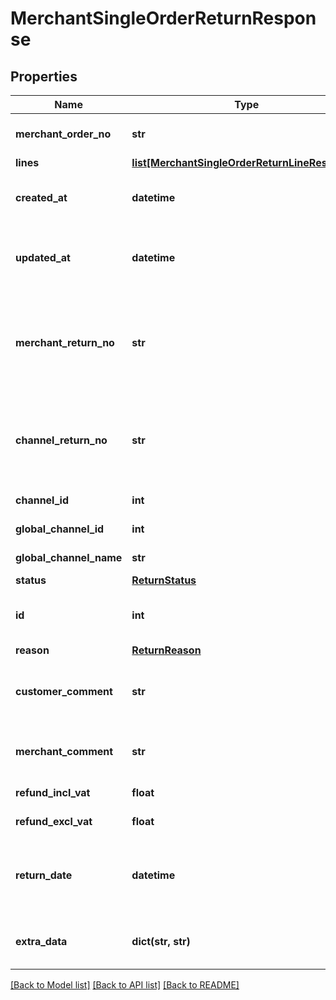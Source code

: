 # MerchantSingleOrderReturnResponse

## Properties
Name | Type | Description | Notes
------------ | ------------- | ------------- | -------------
**merchant_order_no** | **str** | The unique order reference used by the Merchant. | [optional] 
**lines** | [**list[MerchantSingleOrderReturnLineResponse]**](MerchantSingleOrderReturnLineResponse.md) |  | [optional] 
**created_at** | **datetime** | The date at which the return was created in ChannelEngine. | [optional] 
**updated_at** | **datetime** | The date at which the return was last modified in ChannelEngine. | [optional] 
**merchant_return_no** | **str** | The unique return reference used by the Merchant, will be empty in case of a channel or unacknowledged return. | [optional] 
**channel_return_no** | **str** | The unique return reference used by the Channel, will be empty in case of a merchant return. | [optional] 
**channel_id** | **int** | The id of the channel. | [optional] 
**global_channel_id** | **int** | The id of the Global Channel. | [optional] 
**global_channel_name** | **str** | The name of the Global Channel. | [optional] 
**status** | [**ReturnStatus**](ReturnStatus.md) |  | [optional] 
**id** | **int** | The unique return reference used by ChannelEngine. | [optional] 
**reason** | [**ReturnReason**](ReturnReason.md) |  | [optional] 
**customer_comment** | **str** | Optional. Comment of customer on the (reason of) the return. | [optional] 
**merchant_comment** | **str** | Optional. Comment of merchant on the return. | [optional] 
**refund_incl_vat** | **float** | Refund amount incl. VAT. | [optional] 
**refund_excl_vat** | **float** | Refund amount excl. VAT. | [optional] 
**return_date** | **datetime** | The date at which the return was originally created in the source system (if available). | [optional] 
**extra_data** | **dict(str, str)** | Extra data on the return. Each item must have an unqiue key | [optional] 

[[Back to Model list]](../README.md#documentation-for-models) [[Back to API list]](../README.md#documentation-for-api-endpoints) [[Back to README]](../README.md)

